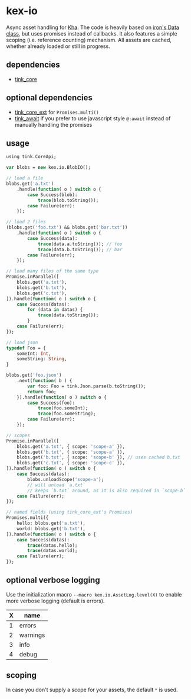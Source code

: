 # kex-io

Async asset handling for [Kha](https://github.com/Kode/Kha.git). The code is heavily based on [iron's Data class](https://github.com/armory3d/iron/blob/master/Sources/iron/data/Data.hx), but uses promises instead of callbacks. It also features a simple scoping (i.e. reference counting) mechanism. All assets are cached, whether already loaded or still in progress.

## dependencies

- [tink_core](https://github.com/haxetink/tink_core.git)

## optional dependencies

- [tink_core_ext](https://github.com/kevinresol/tink_core_ext.git) for  `Promises.multi()`
- [tink_await](https://github.com/haxetink/tink_await.git) if you prefer to use javascript style `@:await` instead of manually handling the promises

## usage

```haxe
using tink.CoreApi;

var blobs = new kex.io.BlobIO();

// load a file
blobs.get('a.txt')
	.handle(function( o ) switch o {
		case Success(blob):
			trace(blob.toString());
		case Failure(err):
	});

// load 2 files
(blobs.get('foo.txt') && blobs.get('bar.txt'))
	.handle(function( o ) switch o {
		case Success(data):
			trace(data.a.toString()); // foo
			trace(data.b.toString()); // bar
		case Failure(err);
	});

// load many files of the same type
Promise.inParallel([
	blobs.get('a.txt'),
	blobs.get('b.txt'),
	blobs.get('c.txt'),
]).handle(function( o ) switch o {
	case Success(datas):
		for (data in datas) {
			trace(data.toString());
		}
	case Failure(err);
});

// load json
typedef Foo = {
	someInt: Int,
	someString: String,
}

blobs.get('foo.json')
	.next(function( b ) {
		var foo: Foo = tink.Json.parse(b.toString());
		return foo;
	}).handle(function( o ) switch o {
		case Success(foo):
			trace(foo.someInt);
			trace(foo.someString);
		case Failure(err):
	});

// scopes
Promise.inParallel([
	blobs.get('a.txt', { scope: 'scope-a' }),
	blobs.get('b.txt', { scope: 'scope-a' }),
	blobs.get('b.txt', { scope: 'scope-b' }), // uses cached b.txt
	blobs.get('c.txt', { scope: 'scope-c' }),
]).handle(function( o ) switch o {
	case Success(datas):
		blobs.unloadScope('scope-a');
		// will unload `a.txt`
		// keeps `b.txt` around, as it is also required in `scope-b`
	case Failure(err);
});

// named fields (using tink_core_ext's Promises)
Promises.multi({
	hello: blobs.get('a.txt'),
	world: blobs.get('b.txt'),
]).handle(function( o ) switch o {
	case Success(datas):
		trace(datas.hello);
		trace(datas.world);
	case Failure(err);
});

```

## optional verbose logging

Use the initialization macro `--macro kex.io.AssetLog.level(X)` to enable more verbose logging (default is errors).

X | name
-|-
1 | errors
2 | warnings
3 | info
4 | debug

## scoping

In case you don't supply a scope for your assets, the default `*` is used.
